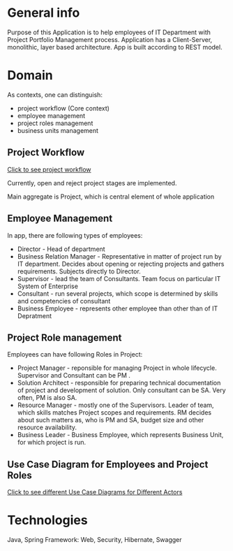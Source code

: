 # General info
Purpose of this Application is to help employees of IT Department with Project Portfolio Management process.
Application has a Client-Server, monolithic, layer based architecture. App is built according to REST model.

# Domain

As contexts, one can distinguish:
* project workflow (Core context)
* employee management
* project roles management
* business units management

## Project Workflow
[Click to see project workflow](https://drive.google.com/file/d/1Ihta4MocTjkiUhOIOLHBIMsfH1NAleHW/view?usp=sharing)

Currently, open and reject project stages are implemented.

Main aggregate is Project, which is central element of whole application

## Employee Management
In app, there are following types of employees:
* Director - Head of department
* Business Relation Manager - Representative in matter of project run by IT department. Decides about opening or rejecting projects and gathers requirements. Subjects directly to Director. 
* Supervisor - lead the team of Consultants. Team focus on particular IT System of Enterprise
* Consultant - run several projects, which scope is determined by skills and competencies of consultant
* Business Employee - represents other employee than other than of IT Depratment

## Project Role management
Employees can have following Roles in Project:
* Project Manager - reponsible for managing Project in whole lifecycle. Supervisor and Consultant can be PM  .
* Solution Architect - responsible for preparing technical documentation of project and development of solution. Only consultant can be SA. Very often, PM is also SA.
* Resource Manager - mostly one of the Supervisors. Leader of team, which skills matches Project scopes and requirements. RM decides about such matters as, who is PM and SA, budget size and other resource availability.   
* Business Leader - Business Employee, which represents Business Unit, for which project is run.

## Use Case Diagram for Employees and Project Roles
[Click to see different Use Case Diagrams for Different Actors](https://drive.google.com/file/d/1N_0L0MQUMkbNgf6KKb9WDYHpNGVTr6RM/view?usp=sharing)


# Technologies
Java, Spring Framework: Web, Security, Hibernate, Swagger

